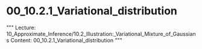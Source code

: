 # 00_10.2.1_Variational_distribution

"""
Lecture: 10_Approximate_Inference/10.2_Illustration:_Variational_Mixture_of_Gaussians
Content: 00_10.2.1_Variational_distribution
"""

